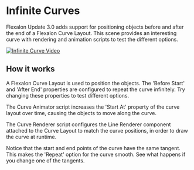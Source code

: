 # Infinite Curves

Flexalon Update 3.0 adds support for positioning objects before and after the end of a Flexalon Curve Layout.
This scene provides an interesting curve with rendering and animation scripts to test the different options.

[![Infinite Curve Video](https://img.youtube.com/vi/kt3O9AgH8WY/0.jpg)](https://youtu.be/kt3O9AgH8WY?t=29)

## How it works

A Flexalon Curve Layout is used to position the objects. The 'Before Start' and 'After End' properties are configured to repeat the curve infinitely. Try changing these properties to test different options.

The Curve Animator script increases the 'Start At' property of the curve layout over time, causing the
objects to move along the curve.

The Curve Renderer script configures the Line Renderer component attached to the Curve Layout to match the
curve positions, in order to draw the curve at runtime.

Notice that the start and end points of the curve have the same tangent. This makes the 'Repeat' option
for the curve smooth. See what happens if you change one of the tangents.